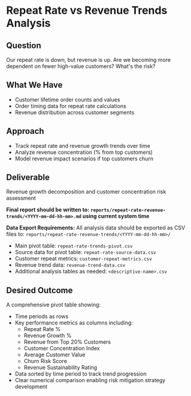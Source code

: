 # Repeat Rate vs Revenue Trends Analysis

## Question
Our repeat rate is down, but revenue is up. Are we becoming more dependent on fewer high-value customers? What's the risk?

## What We Have
- Customer lifetime order counts and values
- Order timing data for repeat rate calculations
- Revenue distribution across customer segments

## Approach
- Track repeat rate and revenue growth trends over time
- Analyze revenue concentration (% from top customers)
- Model revenue impact scenarios if top customers churn

## Deliverable
Revenue growth decomposition and customer concentration risk assessment

**Final report should be written to: `reports/repeat-rate-revenue-trends/<YYYY-mm-dd-hh-mm>.md` using current system time**

**Data Export Requirements:**
All analysis data should be exported as CSV files to: `reports/repeat-rate-revenue-trends/<YYYY-mm-dd-hh-mm>/`
- Main pivot table: `repeat-rate-trends-pivot.csv`
- Source data for pivot table: `repeat-rate-source-data.csv`
- Customer repeat metrics: `customer-repeat-metrics.csv`
- Revenue trend data: `revenue-trend-data.csv`
- Additional analysis tables as needed: `<descriptive-name>.csv`

## Desired Outcome
A comprehensive pivot table showing:
- Time periods as rows
- Key performance metrics as columns including:
  - Repeat Rate %
  - Revenue Growth %
  - Revenue from Top 20% Customers
  - Customer Concentration Index
  - Average Customer Value
  - Churn Risk Score
  - Revenue Sustainability Rating
- Data sorted by time period to track trend progression
- Clear numerical comparison enabling risk mitigation strategy development